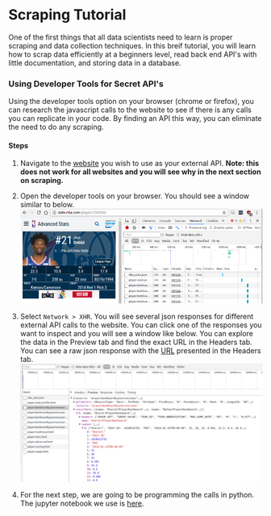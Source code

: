 # Scraping Tutorial

One of the first things that all data scientists need to learn is proper scraping and data collection techniques. In this breif tutorial, you will learn how to scrap data efficiently at a beginners level, read back end API's with little documentation, and storing data in a database.

### Using Developer Tools for Secret API's

Using the developer tools option on your browser (chrome or firefox), you can research the javascript calls to the website to see if there is any calls you can replicate in your code. By finding an API this way, you can eliminate the need to do any scraping.

#### Steps

1. Navigate to the [website](http://stats.nba.com/player/203954/) you wish to use as your external API. **Note: this does not work for all websites and you will see why in the next section on scraping.**

2. Open the developer tools on your browser. You should see a window similar to below.
![developer-tools](img/developer-tools.png)

3. Select `Network > XHR`. You will see several json responses for different external API calls to the website. You can click one of the responses you want to inspect and you will see a window like below. You can explore the data in the Preview tab and find the exact URL in the Headers tab. You can see a raw json response with the [URL](http://stats.nba.com/stats/playerdashboardbyyearoveryear?DateFrom=&DateTo=&GameSegment=&LastNGames=0&LeagueID=00&Location=&MeasureType=Base&Month=0&OpponentTeamID=0&Outcome=&PORound=0&PaceAdjust=N&PerMode=PerGame&Period=0&PlayerID=203954&PlusMinus=N&Rank=N&Season=2017-18&SeasonSegment=&SeasonType=Regular+Season&ShotClockRange=&Split=yoy&VsConference=&VsDivision=) presented in the Headers tab.
![json-response](img/json-response.png)

4. For the next step, we are going to be programming the calls in python. The jupyter notebook we use is [here](api.pynb).
